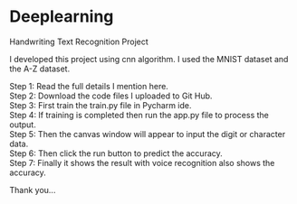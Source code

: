 # Deeplearning
Handwriting Text Recognition Project

I developed this project using cnn algorithm. I used the MNIST dataset and the A-Z dataset.

Step 1: Read the full details I mention here.  
Step 2: Download the code files I uploaded to Git Hub.  
Step 3: First train the train.py file in Pycharm ide.  
Step 4: If training is completed then run the app.py file to process the output.  
Step 5: Then the canvas window will appear to input the digit or character data.  
Step 6: Then click the run button to predict the accuracy.  
Step 7: Finally it shows the result with voice recognition also shows the accuracy.

Thank you...
